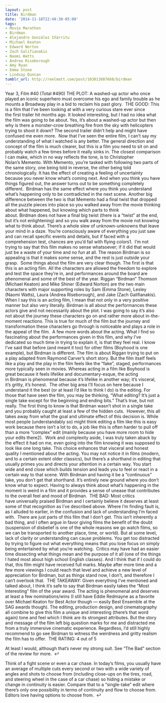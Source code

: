 ```yaml
---
layout: post
title: Birdman
date: '2014-11-18T22:48:30-05:00'
tags:
- Movie Marathon
- Birdman
- Alejandro González Iñárritu
- Michael Keaton
- Edward Norton
- Zach Galifianakis
- Naomi Watts
- Andrea Riseborough
- Amy Ryan
- Emma Stone
- Lindsay Duncan
tumblr_url: http://reelmatt.com/post/103013887668/birdman
---
```



Year 3, Film #40 (Total #490)
THE PLOT: A washed-up actor who once played an iconic superhero must overcome his ego and family trouble as he mounts a Broadway play in a bid to reclaim his past glory. 
THE GOOD: This is a film that I’ve been looking at with a very curious stare ever since the first trailer hit months ago. It looked interesting, but I had no idea what the film was going to be about. Yes, it’s about a washed-up actor but then why is there a monster-crow breathing fire from the sky with helicopters trying to shoot it down? The second trailer didn’t help and might have confused me even more. 
Now that I’ve seen the entire film, I can’t say my understanding of what I watched is any better. The general direction and concept of the film is much clearer, but this is a film you need to sit on and probably watch a few times before it really sinks in. The closest comparison I can make, which in no way reflects the tone, is to Christopher Nolan’s Memento. With Memento, you’re tasked with following two parts of the same story, one being told in reverse, the other being told chronologically. It has the effect of creating a feeling of uncertainty because you never know what’s coming next. And when you think you have things figured out, the answer turns out to be something completely different. 
Birdman has the same effect where you think you understand what’s happening only to be contradicted in the next scene. Another big difference between the two is that Memento had a final twist that dropped all the puzzle pieces into place so you walked away from the movie thinking about what happened, but knowing which parts to think about. Birdman does not have a final big twist (there is a “twist” at the end, but it’s not enlightening) and so you walk away from the movie not knowing what to think about. There’s a whole slew of unknown-unknowns that leave your mind in a daze. You’re consciously aware of everything you just saw and can recall specific events and details, but if faced with a comprehension test, chances are you’d fail with flying colors1. 
I’m not trying to say that this film makes no sense whatsoever; if it did that would just be a waste of your time and no fun at all. The reason Birdman is so appealing is that it makes some sense, and the rest is just outside your grasp. 
Some things about the film are very clear though. The first is that this is an acting film. All the characters are allowed the freedom to explore and test the space they’re in, and performances around the board are phenomenal and some of the best of the year. Riggan “Birdman” Thomson (Michael Keaton) and Mike Shiner (Edward Norton) are the two main characters with major supporting roles by Sam (Emma Stone), Lesley (Naomi Watts), Laura (Andrea Riseborough), and Jake (Zach Galifianakis). When I say this is an acting film, I mean that not only in a very positive manner but also very literally. Birdman is all about the performances these actors give and not necessarily about the plot. I was going to say it’s also not about the journey these characters go on and rather more about in-the-moment reactions. This is true for much of the film but the journey and transformation these characters go through is noticeable and plays a role in the appeal of the film. 
A few more words about the acting. What I find so fascinating about the performances given in this film, and why I’ve dedicated so much time in trying to explain it, is that they feel real. I know I’ve said that before (and meant it too) for other films (Boyhood is one example), but Birdman is different. The film is about Riggan trying to put on a play adapted from Raymond Carver’s short story. But the film itself feels like a play and the play in the film feels like the “fake”, staged, performances more typically seen in movies. Whereas acting in a film like Boyhood is great because it feels lifelike and documentary-esque, the acting in Birdman is phenomenal because it’s lifelike in another way; it’s visceral, it’s gritty, it’s honest. 
The other big area I’ll focus on here because I understand it the best (or at least I’d like to think I do) is the editing. For those that have seen the film, you may be thinking, “What editing? It’s just a single take except for the beginning and ending bits.” That’s true, but not really. The first thing to know is that Birdman wasn’t shot in a single take and you probably caught at least a few of the hidden cuts. 
However, this all takes away from what the goal and ultimate effect of this decision is. While most people (understandably so) might think editing a film like this is easy work because there isn’t a lot to do, a job like this is often harder to pull off than a more “complex” edit (mainly because you have more room to hide your edits there2). 
Work and complexity aside, I was truly taken aback by the effect it had on me, even going into the film knowing it was supposed to look like one long take. This choice enhances that visceral and honest quality I mentioned about the acting. You may not notice it in films (modern, and to a certain extent older classics), but there’s a shorthand in editing that usually primes you and directs your attention in a certain way. You start wide and end close which builds tension and leads you to feel or react in a certain way to that scene. With Birdman and having it be a “continuous” take, you don’t get that shorthand. It’s entirely new ground where you don’t know what to expect. Having to always think about what’s happening in the moment is weird in a film and it provides a sense of unease that contributes to the overall feel and mood of Birdman. 
THE BAD: Most critics have universally praised Birdman and I certainly believe it deserves at least some of that recognition as I’ve described above. Where I’m finding fault is, as I alluded to earlier, in the confusion and lack of understanding I’m faced with. 
There are just parts of this film that I don’t get. This isn’t inherently a bad thing, and I often argue in favor giving films the benefit of the doubt (suspension of disbelief is one of the whole reasons we go watch films, so we can be transported to another place, time, or world). But at some level, lack of clarity or understanding can cause problems. You get too distracted by trying to figure out what everything means that you lose focus on simply being entertained by what you’re watching. 
Critics may have had an easier time dissecting what things mean and the purpose of it all (one of the things I hated most about high school English classes). And I think that if I could do that, this film might have received full marks. Maybe after more time and a few more viewings I could reach that level and achieve a new level of appreciation for Birdman, but as things stand now, I don’t, and therefore I can’t overlook that. 
THE TAKEAWAY: Given everything I’ve mentioned and talked about, I think it’s safe to say that Birdman easily takes the “Most Interesting” film of the year award. The acting is phenomenal and deserves at least a few nominations/wins (I still have Eddie Redmayne as a favorite over Michael Keaton for Best Actor though — easily Best Ensemble at the SAG awards though). The editing, production design, and cinematography all combine to give this film a unique and interesting (there’s that word again) tone and feel which I think are its strongest attributes. But the story and message of the film left big question marks for me and distracted me from a truly immersive cinematic experience. Regardless, I’d still highly recommend to go see Birdman to witness the weirdness and gritty realism the film has to offer. 
THE RATING: 4 out of 5 

At least I would, although that’s never my strong suit. See “The Bad” section of the review for more.  ↩


Think of a fight scene or even a car chase. In today’s films, you usually have an average of multiple cuts every second or two with a wide variety of angles and shots to choose from (including close-ups on the tires, road, and steering wheel in the case of a car chase) so hiding a mistake or change in continuity is easier. Compare that to a “single-take” edit where there’s only one possibility in terms of continuity and flow to choose from. Editors love having options to choose from.  ↩

